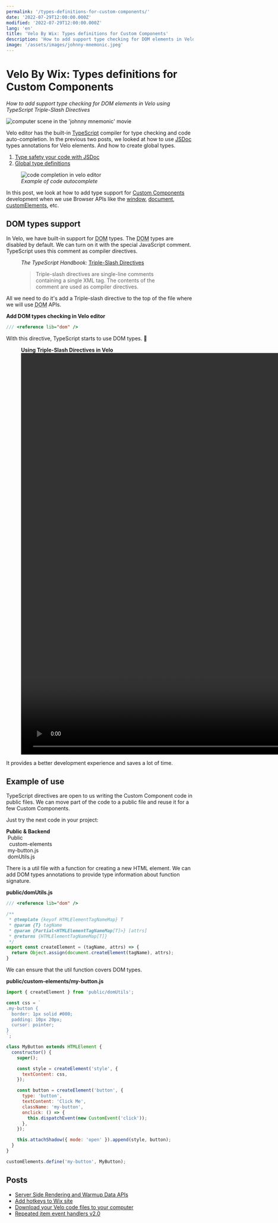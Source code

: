 ```yaml
---
permalink: '/types-definitions-for-custom-components/'
date: '2022-07-29T12:00:00.000Z'
modified: '2022-07-29T12:00:00.000Z'
lang: 'en'
title: 'Velo By Wix: Types definitions for Custom Components'
description: 'How to add support type checking for DOM elements in Velo using TypeScript Triple-Slash Directives'
image: '/assets/images/johnny-mnemonic.jpeg'
---
```


# Velo By Wix: Types definitions for Custom Components

*How to add support type checking for DOM elements in Velo using TypeScript Triple-Slash Directives*

![computer scene in the 'johnny mnemonic' movie](/assets/images/johnny-mnemonic.jpeg)

Velo editor has the built-in [TypeScript](https://www.typescriptlang.org/) compiler for type checking and code auto-completion. In the previous two posts, we looked at how to use [JSDoc](https://jsdoc.app/) types annotations for Velo elements. And how to create global types.

1. [Type safety your code with JSDoc](/type-safety-your-code-with-jsdoc/)
1. [Global type definitions](/global-type-definitions-in-velo/)

<figure>
  <img
    src="/assets/images/auto-completion.jpg"
    alt="code completion in velo editor"
    loading="lazy"
  />
  <figcaption>
    <em>Example of code autocomplete</em>
  <figcaption>
</figure>

In this post, we look at how to add type support for [Custom Components](https://support.wix.com/en/article/velo-about-custom-elements) development when we use Browser APIs like the [window](https://developer.mozilla.org/en-US/docs/Web/API/Window), [document](https://developer.mozilla.org/en-US/docs/Web/API/Document), [customElements](https://developer.mozilla.org/en-US/docs/Web/API/Window/customElements), etc.

## DOM types support

In Velo, we have built-in support for <abbr title="Document Object Model">DOM</abbr> types. The <abbr title="Document Object Model">DOM</abbr> types are disabled by default. We can turn on it with the special JavaScript comment. TypeScript uses this comment as compiler directives.

<figure>
  <figcaption>
    <cite>The TypeScript Handbook:</cite>
    <a href="https://www.typescriptlang.org/docs/handbook/triple-slash-directives.html">Triple-Slash Directives</a>
  </figcaption>
  <blockquote cite="https://www.typescriptlang.org/docs/handbook/triple-slash-directives.html">
    Triple-slash directives are single-line comments containing a single XML tag. The contents of the comment are used as compiler directives.
  </blockquote>
</figure>

All we need to do it's add a Triple-slash directive to the top of the file where we will use <abbr title="Document Object Model">DOM</abbr> APIs.

**Add DOM types checking in Velo editor**

```ts
/// <reference lib="dom" />
```

With this directive, TypeScript starts to use DOM types. 🙌

<figure>
  <figcaption>
    <strong>Using Triple-Slash Directives in Velo</strong>
  </figcaption>
  <video
    src="/assets/videos/triple-slash-directives.mp4"
    type="video/mp4"
    preload="metadata"
    width="1728"
    height="1080"
    controls
    loop
  />
</figure>

It provides a better development experience and saves a lot of time.

## Example of use

TypeScript directives are open to us writing the Custom Component code in public files. We can move part of the code to a public file and reuse it for a few Custom Components.

Just try the next code in your project:

<div class="filetree" role="img" aria-label="velo sidebar">
  <div class="filetree_tab filetree_row">
    <strong>Public & Backend</strong>
  </div>
  <div class="filetree_title filetree_row">
    <img src="/assets/images/i/open.svg" alt=""/>
    Public
  </div>
  <div class="filetree_tab">
    <div class="filetree_row">
      <img src="/assets/images/i/open.svg" alt=""/>
      <img src="/assets/images/i/folder.svg" alt=""/>
      custom-elements
    </div>
    <div class="filetree_tab filetree_row">
      <img src="/assets/images/i/js.svg" alt=""/>
      my-button.js
    </div>
  </div>
   <div class="filetree_tab filetree_row">
    <img src="/assets/images/i/js.svg" alt=""/>
    domUtils.js
  </div>
</div>

There is a util file with a function for creating a new HTML element. We can add DOM types annotations to provide type information about function signature.

**public/domUtils.js**

```js
/// <reference lib="dom" />

/**
 * @template {keyof HTMLElementTagNameMap} T
 * @param {T} tagName
 * @param {Partial<HTMLElementTagNameMap[T]>} [attrs]
 * @returns {HTMLElementTagNameMap[T]}
 */
export const createElement = (tagName, attrs) => {
  return Object.assign(document.createElement(tagName), attrs);
}
```

We can ensure that the util function covers DOM types.

**public/custom-elements/my-button.js**

```js
import { createElement } from 'public/domUtils';

const css = `
.my-button {
  border: 1px solid #000;
  padding: 10px 20px;
  cursor: pointer;
}
`;

class MyButton extends HTMLElement {
  constructor() {
    super();

    const style = createElement('style', {
      textContent: css,
    });

    const button = createElement('button', {
      type: 'button',
      textContent: 'Click Me',
      className: 'my-button',
      onclick: () => {
        this.dispatchEvent(new CustomEvent('click'));
      },
    });

    this.attachShadow({ mode: 'open' }).append(style, button);
  }
}

customElements.define('my-button', MyButton);
```

## Posts

- [Server Side Rendering and Warmup Data APIs](/ssr-and-warmup-data/)
- [Add hotkeys to Wix site](/hotkeys-custom-element/)
- [Download your Velo code files to your computer](/velo-filesystem-chrome-extension/)
- [Repeated item event handlers v2.0](/repeated-item-event-handlers-v2/)

